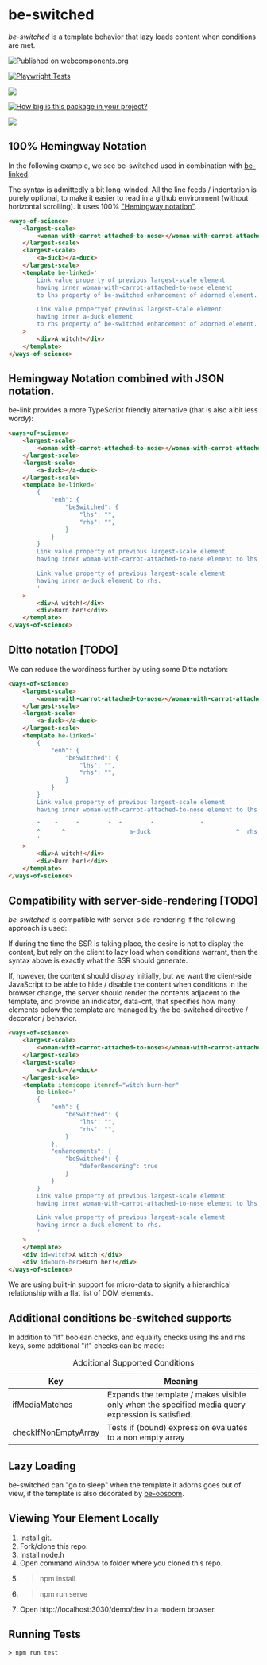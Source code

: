# be-switched 

*be-switched* is a template behavior that lazy loads content when conditions are met.

[![Published on webcomponents.org](https://img.shields.io/badge/webcomponents.org-published-blue.svg)](https://www.webcomponents.org/element/be-switched)

[![Playwright Tests](https://github.com/bahrus/be-switched/actions/workflows/CI.yml/badge.svg)](https://github.com/bahrus/be-switched/actions/workflows/CI.yml)

<a href="https://nodei.co/npm/be-switched/"><img src="https://nodei.co/npm/be-switched.png"></a>

[![How big is this package in your project?](https://img.shields.io/bundlephobia/minzip/be-switched?style=for-the-badge)](https://bundlephobia.com/result?p=be-switched)

<img src="http://img.badgesize.io/https://cdn.jsdelivr.net/npm/be-switched?compression=gzip">

## 100% Hemingway Notation

In the following example, we see be-switched used in combination with [be-linked](https://github.com/bahrus/be-linked).

The syntax is admittedly a bit long-winded.  All the line feeds / indentation is purely optional, to make it easier to read in a github environment (without horizontal scrolling).  It uses 100% ["Hemingway notation"](https://bookanalysis.com/ernest-hemingway/writing-style/).

```html
<ways-of-science>
    <largest-scale>
        <woman-with-carrot-attached-to-nose></woman-with-carrot-attached-to-nose>
    </largest-scale>
    <largest-scale>
        <a-duck></a-duck>
    </largest-scale>
    <template be-linked='
        Link value property of previous largest-scale element 
        having inner woman-with-carrot-attached-to-nose element 
        to lhs property of be-switched enhancement of adorned element.

        Link value propertyof previous largest-scale element 
        having inner a-duck element 
        to rhs property of be-switched enhancement of adorned element.'
    >
        <div>A witch!</div>
    </template>
</ways-of-science>
```

## Hemingway Notation combined with JSON notation.

be-link provides a more TypeScript friendly alternative (that is also a bit less wordy):

```html
<ways-of-science>
    <largest-scale>
        <woman-with-carrot-attached-to-nose></woman-with-carrot-attached-to-nose>
    </largest-scale>
    <largest-scale>
        <a-duck></a-duck>
    </largest-scale>
    <template be-linked='
        {
            "enh": {
                "beSwitched": {
                    "lhs": "",
                    "rhs": "",
                }
            }
        }
        Link value property of previous largest-scale element 
        having inner woman-with-carrot-attached-to-nose element to lhs.

        Link value property of previous largest-scale element 
        having inner a-duck element to rhs.
        '
    >
        <div>A witch!</div>
        <div>Burn her!</div>
    </template>
</ways-of-science>
```

## Ditto notation [TODO]

We can reduce the wordiness further by using some Ditto notation:

```html
<ways-of-science>
    <largest-scale>
        <woman-with-carrot-attached-to-nose></woman-with-carrot-attached-to-nose>
    </largest-scale>
    <largest-scale>
        <a-duck></a-duck>
    </largest-scale>
    <template be-linked='
        {
            "enh": {
                "beSwitched": {
                    "lhs": "",
                    "rhs": "",
                }
            }
        }
        Link value property of previous largest-scale element 
        having inner woman-with-carrot-attached-to-nose element to lhs.

        ^    ^     ^        ^  ^        ^             ^ 
        ^      ^                  a-duck                        ^  rhs.
        '
    >
        <div>A witch!</div>
        <div>Burn her!</div>
    </template>
</ways-of-science>
```

## Compatibility with server-side-rendering [TODO]

*be-switched* is compatible with server-side-rendering if the following approach is used:

If during the time the SSR is taking place, the desire is not to display the content, but rely on the client to lazy load when conditions warrant, then the syntax above is exactly what the SSR should generate.

If, however, the content should display initially, but we want the client-side JavaScript to be able to hide / disable the content when conditions in the browser change, the server should render the contents adjacent to the template, and provide an indicator, data-cnt, that specifies how many elements below the template are managed by the be-switched directive / decorator / behavior.

```html
<ways-of-science>
    <largest-scale>
        <woman-with-carrot-attached-to-nose></woman-with-carrot-attached-to-nose>
    </largest-scale>
    <largest-scale>
        <a-duck></a-duck>
    </largest-scale>
    <template itemscope itemref="witch burn-her" 
        be-linked='
        {
            "enh": {
                "beSwitched": {
                    "lhs": "",
                    "rhs": "",
                }
            },
            "enhancements": {
                "beSwitched": {
                    "deferRendering": true
                }
            }
        }
        Link value property of previous largest-scale element 
        having inner woman-with-carrot-attached-to-nose element to lhs.

        Link value property of previous largest-scale element 
        having inner a-duck element to rhs.
        '
    >
    </template>
    <div id=witch>A witch!</div>
    <div id=burn-her>Burn her!</div>
</ways-of-science>
```

We are using built-in support for micro-data to signify a hierarchical relationship with a flat list of DOM elements.


## Additional conditions be-switched supports

In addition to "if" boolean checks, and equality checks using lhs and rhs keys, some additional "if" checks can be made:

<table>
    <caption>Additional Supported Conditions
    <thead>
        <tr>
            <th>Key</th>
            <th>Meaning</th>
        </tr>
    </thead>
    <tbody>
        <tr>
            <td>ifMediaMatches</td>
            <td>Expands the template / makes visible only when the specified media query expression is satisfied.</td>
        </tr>
        <tr>
            <td>checkIfNonEmptyArray</td>
            <td>Tests if (bound) expression evaluates to a non empty array</td>
        </tr>
    </tbody>
</table>

## Lazy Loading

be-switched can "go to sleep" when the template it adorns goes out of view, if the template is also decorated by [be-oosoom](https://github.com/be-oosoom).

## Viewing Your Element Locally

1.  Install git.
2.  Fork/clone this repo.
3.  Install node.h
4.  Open command window to folder where you cloned this repo.
5.  > npm install
6.  > npm run serve
7.  Open http://localhost:3030/demo/dev in a modern browser.

## Running Tests

```
> npm run test
```